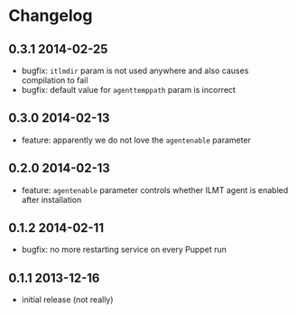 # Changelog

## 0.3.1 2014-02-25
- bugfix: `itlmdir` param is not used anywhere and also causes compilation to fail
- bugfix: default value for `agenttemppath` param is incorrect

## 0.3.0 2014-02-13
- feature: apparently we do not love the `agentenable` parameter

## 0.2.0 2014-02-13
- feature: `agentenable` parameter controls whether ILMT agent is enabled after installation

## 0.1.2 2014-02-11
- bugfix: no more restarting service on every Puppet run

## 0.1.1 2013-12-16
- initial release (not really)
